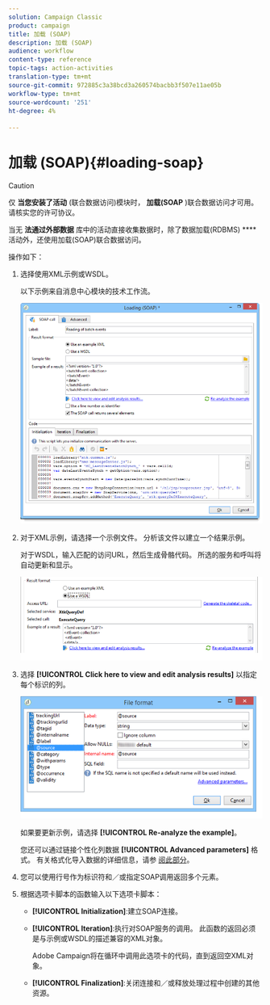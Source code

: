 ```yaml
---
solution: Campaign Classic
product: campaign
title: 加载 (SOAP)
description: 加载 (SOAP)
audience: workflow
content-type: reference
topic-tags: action-activities
translation-type: tm+mt
source-git-commit: 972885c3a38bcd3a260574bacbb3f507e11ae05b
workflow-type: tm+mt
source-wordcount: '251'
ht-degree: 4%

---
```



# 加载 (SOAP){#loading-soap}

>[!CAUTION]
>
>仅 **当您安装了活动** (联合数据访问)模块时， **加载(SOAP** )联合数据访问才可用。 请核实您的许可协议。

当无 **法通过外部数据** 库中的活动直接收集数据时，除了数据加载(RDBMS) **** 活动外，还使用加载(SOAP)联合数据访问。

操作如下：

1. 选择使用XML示例或WSDL。

   以下示例来自消息中心模块的技术工作流。

   ![](assets/load_soap_002.png)

1. 对于XML示例，请选择一个示例文件。 分析该文件以建立一个结果示例。

   对于WSDL，输入匹配的访问URL，然后生成骨骼代码。 所选的服务和呼叫将自动更新和显示。

   ![](assets/soap_load_003.png)

1. 选择 **[!UICONTROL Click here to view and edit analysis results]** 以指定每个标识的列。

   ![](assets/soap_load_001.png)

   如果要更新示例，请选择 **[!UICONTROL Re-analyze the example]**。

   您还可以通过链接个性化列数据 **[!UICONTROL Advanced parameters]** 格式。 有关格式化导入数据的详细信息，请参 [阅此部分](../../platform/using/importing-data.md#import-wizard)。

1. 您可以使用行号作为标识符和／或指定SOAP调用返回多个元素。
1. 根据选项卡脚本的函数输入以下选项卡脚本：

   * **[!UICONTROL Initialization]**:建立SOAP连接。
   * **[!UICONTROL Iteration]**:执行对SOAP服务的调用。 此函数的返回必须是与示例或WSDL的描述兼容的XML对象。

      Adobe Campaign将在循环中调用此选项卡的代码，直到返回空XML对象。

   * **[!UICONTROL Finalization]**:关闭连接和／或释放处理过程中创建的其他资源。

